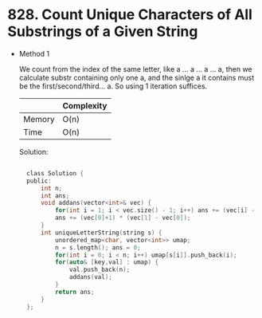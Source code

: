 # 828. Count Unique Characters of All Substrings of a Given String

- Method 1

  We count from the index of the same letter, like a ... a ... a ... a, then we calculate substr containing only one a, and the sinlge a it contains must be the first/second/third... a. So using 1 iteration suffices.

  |        | Complexity |
  | ------ | ---------- |
  | Memory | O(n)       |
  | Time   | O(n)       |

  Solution:

  ```h

    class Solution {
    public:
        int n;
        int ans;
        void addans(vector<int>& vec) {
            for(int i = 1; i < vec.size() - 1; i++) ans += (vec[i] - vec[i-1]) * (vec[i+1] - vec[i]);
            ans += (vec[0]+1) * (vec[1] - vec[0]);
        }
        int uniqueLetterString(string s) {
            unordered_map<char, vector<int>> umap;
            n = s.length(); ans = 0;
            for(int i = 0; i < n; i++) umap[s[i]].push_back(i);
            for(auto& [key,val] : umap) {
                val.push_back(n);
                addans(val);
            }
            return ans;
        }
    };

  ```

<!-- - Method 2

    This is another method.

    | |   Complexity  |
    | ----------- | ----------- |
    |  Memory     | O(n) |
    |      Time       |  O(n) |


    Solution:

    ``` h



    ```

- Additional Knowledge:

    Here are some additional knowledge.



<br> -->
